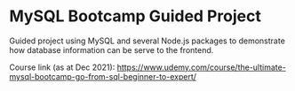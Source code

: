 # MySQL Bootcamp Guided Project

Guided project using MySQL and several Node.js packages to demonstrate how database information can be serve to the frontend.

Course link (as at Dec 2021): https://www.udemy.com/course/the-ultimate-mysql-bootcamp-go-from-sql-beginner-to-expert/